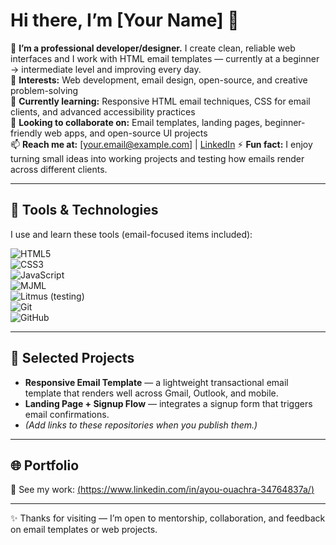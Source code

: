 # Hi there, I’m [Your Name] 👋

👋 **I’m a professional developer/designer.** I create clean, reliable web interfaces and I work with HTML email templates — currently at a beginner → intermediate level and improving every day.  
👀 **Interests:** Web development, email design, open-source, and creative problem-solving  
🌱 **Currently learning:** Responsive HTML email techniques, CSS for email clients, and advanced accessibility practices  
💞️ **Looking to collaborate on:** Email templates, landing pages, beginner-friendly web apps, and open-source UI projects  
📫 **Reach me at:** [your.email@example.com] | [LinkedIn]([https://linkedin.com/in/yourprofile](https://www.linkedin.com/in/ayou-ouachra-34764837a/))  
⚡ **Fun fact:** I enjoy turning small ideas into working projects and testing how emails render across different clients.

---

## 🔧 Tools & Technologies  
I use and learn these tools (email-focused items included):

![HTML5](https://img.shields.io/badge/-HTML5-E34F26?logo=html5&logoColor=fff&style=flat)  
![CSS3](https://img.shields.io/badge/-CSS3-1572B6?logo=css3&logoColor=fff&style=flat)  
![JavaScript](https://img.shields.io/badge/-JavaScript-F7DF1E?logo=javascript&logoColor=000&style=flat)  
![MJML](https://img.shields.io/badge/-MJML-FF6A00?logo=mjml&logoColor=fff&style=flat)  
![Litmus (testing)](https://img.shields.io/badge/-EmailTesting-00ADEF?style=flat)  
![Git](https://img.shields.io/badge/-Git-F05032?logo=git&logoColor=fff&style=flat)  
![GitHub](https://img.shields.io/badge/-GitHub-181717?logo=github&logoColor=fff&style=flat)

---

## 📂 Selected Projects
- **Responsive Email Template** — a lightweight transactional email template that renders well across Gmail, Outlook, and mobile.  
- **Landing Page + Signup Flow** — integrates a signup form that triggers email confirmations.  
- *(Add links to these repositories when you publish them.)*

---


## 🌐 Portfolio
🔗 See my work: [(https://www.linkedin.com/in/ayou-ouachra-34764837a/)](https://www.linkedin.com/in/ayou-ouachra-34764837a/)

---

✨ Thanks for visiting — I’m open to mentorship, collaboration, and feedback on email templates or web projects.  
